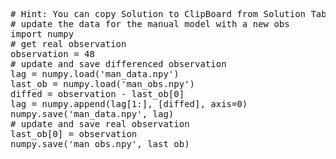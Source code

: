 <pre class="file" data-target="clipboard">
# Hint: You can copy Solution to ClipBoard from Solution Tab
# update the data for the manual model with a new obs
import numpy
# get real observation
observation = 48
# update and save differenced observation
lag = numpy.load('man_data.npy')
last_ob = numpy.load('man_obs.npy')
diffed = observation - last_ob[0]
lag = numpy.append(lag[1:], [diffed], axis=0)
numpy.save('man_data.npy', lag)
# update and save real observation
last_ob[0] = observation
numpy.save('man_obs.npy', last_ob)
</pre>

